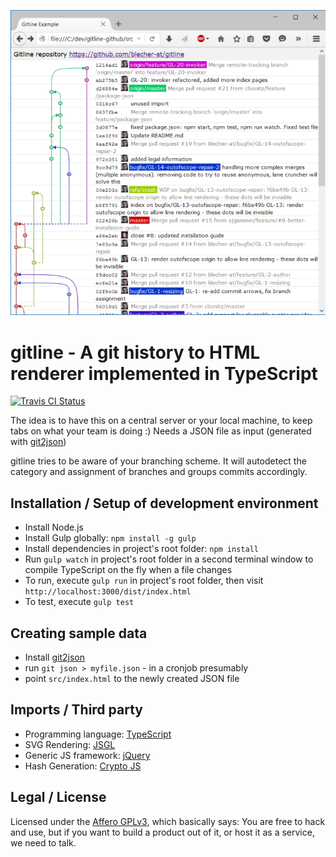 ![gitline sample](https://github.com/blecher-at/gitline/blob/master/doc/gitline.png)

gitline - A git history to HTML renderer implemented in TypeScript
===========
[![Travis CI Status](https://travis-ci.org/blecher-at/gitline.svg?branch=master)](https://travis-ci.org/blecher-at/gitline/builds/)

The idea is to have this on a central server or your local machine, to keep tabs on what your team is doing :)
Needs a JSON file as input (generated with [git2json](https://github.com/blecher-at/git2json))

gitline tries to be aware of your branching scheme. It will autodetect the category and assignment of branches and groups commits accordingly.

Installation / Setup of development environment
-----
- Install Node.js
- Install Gulp globally: `npm install -g gulp`
- Install dependencies in project's root folder: `npm install`
- Run `gulp watch` in project's root folder in a second terminal window to compile TypeScript on the fly when a file changes
- To run, execute `gulp run` in project's root folder, then visit `http://localhost:3000/dist/index.html`
- To test, execute `gulp test`

Creating sample data
-----
- Install [git2json](https://github.com/blecher-at/git2json)
- run `git json > myfile.json` - in a cronjob presumably
- point `src/index.html` to the newly created JSON file

Imports / Third party
-----
- Programming language: [TypeScript](http://www.typescriptlang.org/)
- SVG Rendering: [JSGL](http://www.jsgl.org/)  
- Generic JS framework: [jQuery](https://jquery.org/)
- Hash Generation: [Crypto JS](https://github.com/brix/crypto-js)

Legal / License
-----
Licensed under the [Affero GPLv3](LICENSE), which basically says: You are free to hack and use,
but if you want to build a product out of it, or host it as a service, we need to talk.
